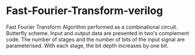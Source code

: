# Fast-Fourier-Transform-verilog
Fast Fourier Transform Algorithm performed as a combinational circuit. Butterfly scheme. Input and output data are presented in two's complement code. The number of stages and the number of bits of the input signal are parameterised. With each stage, the bit depth increases by one bit.
